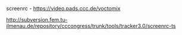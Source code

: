 
screenrc - https://video.pads.ccc.de/voctomix

http://subversion.fem.tu-ilmenau.de/repository/cccongress/trunk/tools/tracker3.0/screenrc-ts
